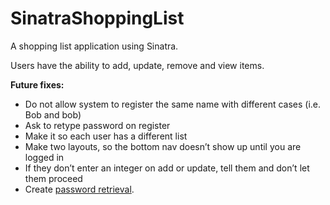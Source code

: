 # SinatraShoppingList
A shopping list application using Sinatra.

Users have the ability to add, update, remove and view items.

**Future fixes:**
 * Do not allow system to register the same name with different cases (i.e. Bob and bob)
 * Ask to retype password on register
 * Make it so each user has a different list
 * Make two layouts, so the bottom nav doesn’t show up until you are logged in
 * If they don’t enter an integer on add or update, tell them and don’t let them proceed
 * Create [password retrieval](https://github.com/codahale/bcrypt-ruby).

